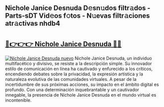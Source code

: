 ## Nichole Janice Desnuda D𝚎sn𝚞dos filtr𝚊dos - Parts-sDT Vid𝚎os f𝚘tos - N𝚞evas filtr𝚊ciones atr𝚊ctivas nhdb4

# <h2><a href="http://mb1ow9z.tromn.icu/?c=Nichole+Janice+Desnuda">🔗👉👉👉 Nichole Janice Desnuda 🔗🔗</a></h2>

[![Nichole Janice Desnuda nuevo](https://i.imgur.com/pEAQMta.gif)](http://mb1ow9z.tromn.icu/?c=Nichole+Janice+Desnuda)
Nichole Janice Desnuda, un individuo multifacético y divisivo, se resiste a la descripción simple. Su innovador estilo de comunicación en línea ha cautivado y enfurecido a los críticos, encendiendo debates sobre la privacidad, la expresión artística y la naturaleza evolutiva de las comunidades virtuales. A pesar de la incertidumbre de sus próximas acciones, su impacto en el ámbito digital es profundo. Con una determinación inquebrantable y un cautivador innegable, la presencia de Nichole Janice Desnuda en el mundo virtual es incontenible.
